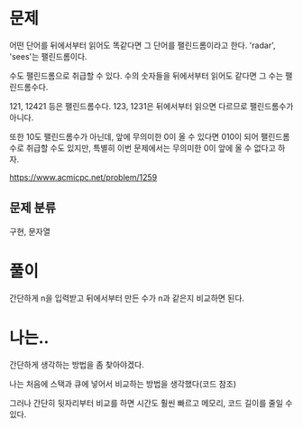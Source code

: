 # 문제

어떤 단어를 뒤에서부터 읽어도 똑같다면 그 단어를 팰린드롬이라고 한다. 'radar', 'sees'는 팰린드롬이다.

수도 팰린드롬으로 취급할 수 있다. 수의 숫자들을 뒤에서부터 읽어도 같다면 그 수는 팰린드롬수다. 

121, 12421 등은 팰린드롬수다. 123, 1231은 뒤에서부터 읽으면 다르므로 팰린드롬수가 아니다. 

또한 10도 팰린드롬수가 아닌데, 앞에 무의미한 0이 올 수 있다면 010이 되어 팰린드롬수로 취급할 수도 있지만, 특별히 이번 문제에서는 무의미한 0이 앞에 올 수 없다고 하자.

https://www.acmicpc.net/problem/1259

## 문제 분류

구현, 문자열

# 풀이

간단하게 n을 입력받고 뒤에서부터 만든 수가 n과 같은지 비교하면 된다.

# 나는..

간단하게 생각하는 방법을 좀 찾아야겠다.

나는 처음에 스택과 큐에 넣어서 비교하는 방법을 생각했다(코드 참조)

그러나 간단히 뒷자리부터 비교를 하면 시간도 훨씬 빠르고 메모리, 코드 길이를 줄일 수 있다.